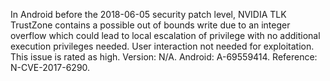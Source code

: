 In Android before the 2018-06-05 security patch level, NVIDIA TLK TrustZone contains a possible out of bounds write due to an integer overflow which could lead to local escalation of privilege with no additional execution privileges needed. User interaction not needed for exploitation. This issue is rated as high. Version: N/A. Android: A-69559414. Reference: N-CVE-2017-6290.